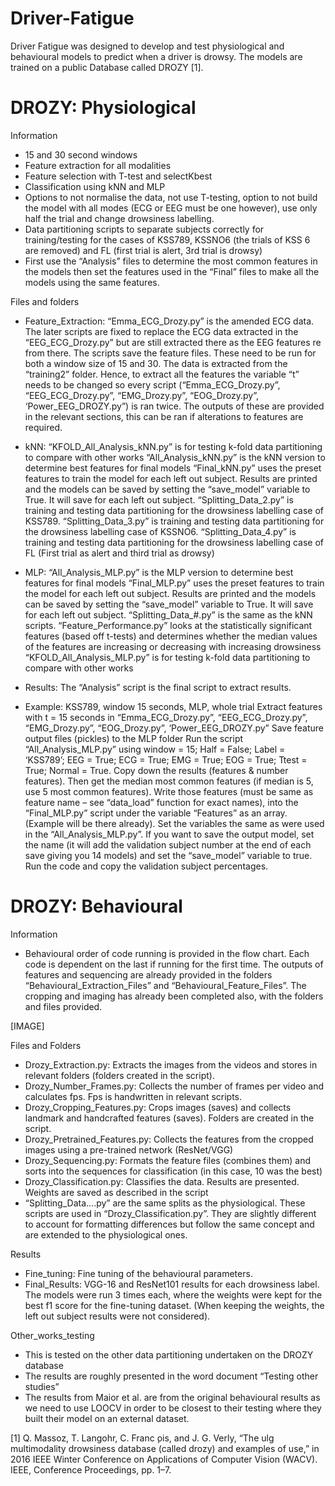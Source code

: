 # Driver-Fatigue

Driver Fatigue was designed to develop and test physiological and behavioural models to predict when a driver is drowsy. The models are trained on a public Database called DROZY [1]. 

# DROZY: Physiological
Information
* 15 and 30 second windows
* Feature extraction for all modalities
* Feature selection with T-test and selectKbest
* Classification using kNN and MLP
* Options to not normalise the data, not use T-testing, option to not build the model with all modes (ECG or EEG must be one however), use only half the trial and change drowsiness labelling. 
* Data partitioning scripts to separate subjects correctly for training/testing for the cases of KSS789, KSSNO6 (the trials of KSS 6 are removed) and FL (first trial is alert, 3rd trial is drowsy)
* First use the “Analysis” files to determine the most common features in the models then set the features used in the “Final” files to make all the models using the same features. 

Files and folders
* Feature_Extraction: “Emma_ECG_Drozy.py” is the amended ECG data. The later scripts are fixed to replace the ECG data extracted in the “EEG_ECG_Drozy.py” but are still extracted there as the EEG features re from there. The scripts save the feature files. These need to be run for both a window size of 15 and 30. The data is extracted from the “training2” folder. Hence, to extract all the features the variable “t” needs to be changed so every script (“Emma_ECG_Drozy.py”, “EEG_ECG_Drozy.py”, “EMG_Drozy.py”, “EOG_Drozy.py”, ‘Power_EEG_DROZY.py”) is ran twice. The outputs of these are provided in the relevant sections, this can be ran if alterations to features are required. 

* kNN: 
“KFOLD_All_Analysis_kNN.py” is for testing k-fold data partitioning to compare with other works 
“All_Analysis_kNN.py” is the kNN version to determine best features for final models
“Final_kNN.py” uses the preset features to train the model for each left out subject. Results are printed and the models can be saved by setting the “save_model” variable to True. It will save for each left out subject.
“Splitting_Data_2.py” is training and testing data partitioning for the drowsiness labelling case of KSS789.
“Splitting_Data_3.py” is training and testing data partitioning for the drowsiness labelling case of KSSNO6.
“Splitting_Data_4.py” is training and testing data partitioning for the drowsiness labelling case of FL (First trial as alert and third trial as drowsy)

* MLP: 
“All_Analysis_MLP.py” is the MLP version to determine best features for final models
“Final_MLP.py” uses the preset features to train the model for each left out subject. Results are printed and the models can be saved by setting the “save_model” variable to True. It will save for each left out subject.
“Splitting_Data_#.py” is the same as the kNN scripts.
“Feature_Performance.py” looks at the statistically significant features (based off t-tests) and determines whether the median values of the features are increasing or decreasing with increasing drowsiness
“KFOLD_All_Analysis_MLP.py” is for testing k-fold data partitioning to compare with other works 

* Results: The “Analysis” script is the final script to extract results.

* Example: KSS789, window 15 seconds, MLP, whole trial
Extract features with t = 15 seconds in “Emma_ECG_Drozy.py”, “EEG_ECG_Drozy.py”, “EMG_Drozy.py”, “EOG_Drozy.py”, ‘Power_EEG_DROZY.py”
Save feature output files (pickles) to the MLP folder
Run the script “All_Analysis_MLP.py” using
window = 15; 
Half = False;
Label = ‘KSS789’;
EEG = True;
ECG = True;
EMG = True;
EOG = True;
Ttest = True;
Normal = True.
Copy down the results (features & number features).
Then get the median most common features (if median is 5, use 5 most common features).
Write those features (must be same as feature name – see “data_load” function for exact names), into the “Final_MLP.py” script under the variable “Features” as an array. (Example will be there already).
Set the variables the same as were used in the “All_Analysis_MLP.py”. If you want to save the output model, set the name (it will add the validation subject number at the end of each save giving you 14 models) and set the “save_model” variable to true.
Run the code and copy the validation subject percentages.



# DROZY: Behavioural 
Information
* Behavioural order of code running is provided in the flow chart. Each code is dependent on the last if running for the first time. The outputs of features and sequencing are already provided in the folders “Behavioural_Extraction_Files” and “Behavioural_Feature_Files”. The cropping and imaging has already been completed also, with the folders and files provided.

[IMAGE]

Files and Folders
* Drozy_Extraction.py: Extracts the images from the videos and stores in relevant folders (folders created in the script).
* Drozy_Number_Frames.py: Collects the number of frames per video and calculates fps. Fps is handwritten in relevant scripts. 
* Drozy_Cropping_Features.py: Crops images (saves) and collects landmark and handcrafted features (saves). Folders are created in the script.
* Drozy_Pretrained_Features.py: Collects the features from the cropped images using a pre-trained network (ResNet/VGG)
* Drozy_Sequencing.py: Formats the feature files (combines them) and sorts into the sequences for classification (in this case, 10 was the best)
* Drozy_Classification.py: Classifies the data. Results are presented. Weights are saved as described in the script
* “Splitting_Data….py” are the same splits as the physiological. These scripts are used in “Drozy_Classification.py”. They are slightly different to account for formatting differences but follow the same concept and are extended to the physiological ones.
  
Results
* Fine_tuning: Fine tuning of the behavioural parameters.
* Final_Results: VGG-16 and ResNet101 results for each drowsiness label. The models were run 3 times each, where the weights were kept for the best f1 score for the fine-tuning dataset. (When keeping the weights, the left out subject results were not considered).

Other_works_testing
* This is tested on the other data partitioning undertaken on the DROZY database
* The results are roughly presented in the word document “Testing other studies”
* The results from Maior et al. are from the original behavioural results as we need to use LOOCV in order to be closest to their testing where they built their model on an external dataset.

[1]  Q. Massoz, T. Langohr, C. Franc ̧ois, and J. G. Verly, “The ulg multimodality drowsiness database (called drozy) and examples of use,”
in 2016 IEEE Winter Conference on Applications of Computer Vision
(WACV). IEEE, Conference Proceedings, pp. 1–7.
